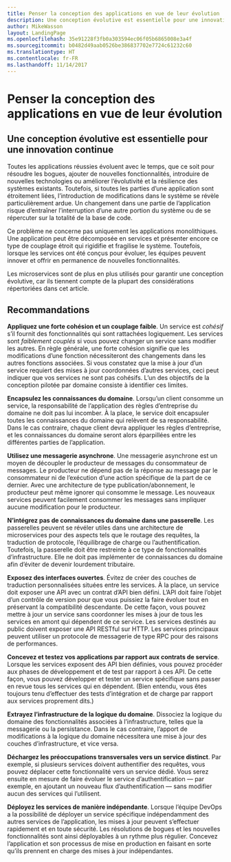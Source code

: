 ```yaml
---
title: Penser la conception des applications en vue de leur évolution
description: Une conception évolutive est essentielle pour une innovation continue.
author: MikeWasson
layout: LandingPage
ms.openlocfilehash: 35e91228f3fb0a303594ec06f05b6865008e3a4f
ms.sourcegitcommit: b0482d49aab0526be386837702e7724c61232c60
ms.translationtype: HT
ms.contentlocale: fr-FR
ms.lasthandoff: 11/14/2017
---
```

# <a name="design-for-evolution"></a>Penser la conception des applications en vue de leur évolution

## <a name="an-evolutionary-design-is-key-for-continuous-innovation"></a>Une conception évolutive est essentielle pour une innovation continue

Toutes les applications réussies évoluent avec le temps, que ce soit pour résoudre les bogues, ajouter de nouvelles fonctionnalités, introduire de nouvelles technologies ou améliorer l’évolutivité et la résilience des systèmes existants. Toutefois, si toutes les parties d’une application sont étroitement liées, l’introduction de modifications dans le système se révèle particulièrement ardue. Un changement dans une partie de l’application risque d’entraîner l’interruption d’une autre portion du système ou de se répercuter sur la totalité de la base de code.

Ce problème ne concerne pas uniquement les applications monolithiques. Une application peut être décomposée en services et présenter encore ce type de couplage étroit qui rigidifie et fragilise le système. Toutefois, lorsque les services ont été conçus pour évoluer, les équipes peuvent innover et offrir en permanence de nouvelles fonctionnalités. 

Les microservices sont de plus en plus utilisés pour garantir une conception évolutive, car ils tiennent compte de la plupart des considérations répertoriées dans cet article.

## <a name="recommendations"></a>Recommandations

**Appliquez une forte cohésion et un couplage faible**. Un service est *cohésif* s’il fournit des fonctionnalités qui sont rattachées logiquement. Les services sont *faiblement couplés* si vous pouvez changer un service sans modifier les autres. En règle générale, une forte cohésion signifie que les modifications d’une fonction nécessiteront des changements dans les autres fonctions associées. Si vous constatez que la mise à jour d’un service requiert des mises à jour coordonnées d’autres services, ceci peut indiquer que vos services ne sont pas cohésifs. L’un des objectifs de la conception pilotée par domaine consiste à identifier ces limites.

**Encapsulez les connaissances du domaine**. Lorsqu’un client consomme un service, la responsabilité de l’application des règles d’entreprise du domaine ne doit pas lui incomber. À la place, le service doit encapsuler toutes les connaissances du domaine qui relèvent de sa responsabilité. Dans le cas contraire, chaque client devra appliquer les règles d’entreprise, et les connaissances du domaine seront alors éparpillées entre les différentes parties de l’application. 

**Utilisez une messagerie asynchrone**. Une messagerie asynchrone est un moyen de découpler le producteur de messages du consommateur de messages. Le producteur ne dépend pas de la réponse au message par le consommateur ni de l’exécution d’une action spécifique de la part de ce dernier. Avec une architecture de type publication/abonnement, le producteur peut même ignorer qui consomme le message. Les nouveaux services peuvent facilement consommer les messages sans impliquer aucune modification pour le producteur.

**N’intégrez pas de connaissances du domaine dans une passerelle**. Les passerelles peuvent se révéler utiles dans une architecture de microservices pour des aspects tels que le routage des requêtes, la traduction de protocole, l’équilibrage de charge ou l’authentification. Toutefois, la passerelle doit être restreinte à ce type de fonctionnalités d’infrastructure. Elle ne doit pas implémenter de connaissances du domaine afin d’éviter de devenir lourdement tributaire.

**Exposez des interfaces ouvertes**. Évitez de créer des couches de traduction personnalisées situées entre les services. À la place, un service doit exposer une API avec un contrat d’API bien défini. L’API doit faire l’objet d’un contrôle de version pour que vous puissiez la faire évoluer tout en préservant la compatibilité descendante. De cette façon, vous pouvez mettre à jour un service sans coordonner les mises à jour de tous les services en amont qui dépendent de ce service. Les services destinés au public doivent exposer une API RESTful sur HTTP. Les services principaux peuvent utiliser un protocole de messagerie de type RPC pour des raisons de performances. 

**Concevez et testez vos applications par rapport aux contrats de service**. Lorsque les services exposent des API bien définies, vous pouvez procéder aux phases de développement et de test par rapport à ces API. De cette façon, vous pouvez développer et tester un service spécifique sans passer en revue tous les services qui en dépendent. (Bien entendu, vous êtes toujours tenu d’effectuer des tests d’intégration et de charge par rapport aux services proprement dits.)

**Extrayez l’infrastructure de la logique du domaine**. Dissociez la logique du domaine des fonctionnalités associées à l’infrastructure, telles que la messagerie ou la persistance. Dans le cas contraire, l’apport de modifications à la logique du domaine nécessitera une mise à jour des couches d’infrastructure, et vice versa. 

**Déchargez les préoccupations transversales vers un service distinct**. Par exemple, si plusieurs services doivent authentifier des requêtes, vous pouvez déplacer cette fonctionnalité vers un service dédié. Vous serez ensuite en mesure de faire évoluer le service d’authentification &mdash; par exemple, en ajoutant un nouveau flux d’authentification &mdash; sans modifier aucun des services qui l’utilisent.

**Déployez les services de manière indépendante**. Lorsque l’équipe DevOps a la possibilité de déployer un service spécifique indépendamment des autres services de l’application, les mises à jour peuvent s’effectuer rapidement et en toute sécurité. Les résolutions de bogues et les nouvelles fonctionnalités sont ainsi déployables à un rythme plus régulier. Concevez l’application et son processus de mise en production en faisant en sorte qu’ils prennent en charge des mises à jour indépendantes.